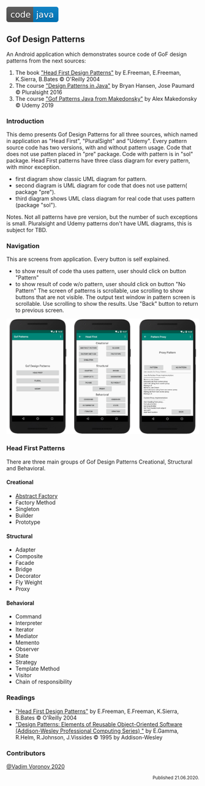![badge](doc/badge.svg)  

## Gof Design Patterns

An Android application which demonstrates source code of GoF design patterns from the next sources:

1. The book  ["Head First Design Patterns"](https://www.amazon.com/Head-First-Design-Patterns-Brain-Friendly/dp/0596007124/ref=sr_1_1?dchild=1&keywords=Head+First+Design+Patterns%3A+A+Brain-Friendly+Guide&qid=1592750140&s=books&sr=1-1) by E.Freeman, E.Freeman, K.Sierra, B.Bates  © O'Reilly 2004
2. The course ["Design Patterns in Java"](https://www.pluralsight.com/paths/design-patterns-in-java) by Bryan Hansen, Jose Paumard  © Pluralsight 2016
3. The course ["Gof Patterns Java from Makedonsky"](https://www.udemy.com/course/java-patterns/) by Alex Makedonsky © Udemy 2019

### Introduction
This demo presents Gof Design Patterns for all three sources, which named in application as "Head First", "PluralSight" and "Udemy".
Every pattern source code has two versions, with and without pattern usage. 
Code that does not use patten placed in "pre" package. Code with pattern is in "sol" package. 
Head First  patterns have three class diagram for every pattern, with minor exception.
- first diagram show classic UML diagram for pattern. 
- second diagram is UML diagram for code that does not use pattern( package "pre").
- third diagram shows UML class diagram  for real code that uses pattern (package "sol").

Notes. Not all patterns have pre version, but the number of such exceptions is small.
Pluralsight and Udemy patterns don't have UML diagrams, this is subject for TBD.

### Navigation
This are screens from application. Every button is self explained. 
- to show result of code tha uses pattern,  user should click on button "Pattern"
- to show result of code w/o pattern, user should click on button "No Pattern"
The screen of patterns is scrollable, use scrolling to show buttons  that are not visible.
The output text window in pattern screen is scrollable. Use scrolling to show the results.
Use "Back" button to return to previous screen.

<img src="doc/screen_001.png" alt="drawing" width="800"/> 


### Head First  Patterns 
There are three main groups of Gof Design Patterns  Creational, Structural and Behavioral.
#### Creational
- [Abstract Factory](https://github.com/v777779/gof_design_patterns/)	
- Factory Method     
- Singleton                   
- Builder
- Prototype
#### Structural
- Adapter
- Composite
- Facade
- Bridge 
- Decorator
- Fly Weight
- Proxy
#### Behavioral
- Command
- Interpreter
- Iterator
- Mediator
- Memento
- Observer
- State
- Strategy
- Template Method
- Visitor
- Chain of responsibility

###  Readings
- ["Head First Design Patterns"](https://www.amazon.com/Head-First-Design-Patterns-Brain-Friendly/dp/0596007124/ref=sr_1_1?dchild=1&keywords=Head+First+Design+Patterns%3A+A+Brain-Friendly+Guide&qid=1592750140&s=books&sr=1-1) by E.Freeman, E.Freeman, K.Sierra, B.Bates  © O'Reilly 2004
- ["Design Patterns: Elements of Reusable Object-Oriented Software (Addison-Wesley Professional Computing Series) "](https://www.amazon.com/Design-Patterns-Object-Oriented-Addison-Wesley-Professional-ebook/dp/B000SEIBB8) by E.Gamma, R.Helm, R.Johnson, J.Vissides  © 1995 by Addison-Wesley
### Contributors
[@Vadim Voronov  2020](https://github.com/v777779)

 <div style="text-align: right"><sup>Published  21.06.2020.</sup></div>

